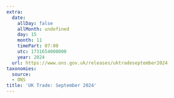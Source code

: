 ```yaml
---
extra:
  date:
    allDay: false
    allMonth: undefined
    day: 15
    month: 11
    timePart: 07:00
    utc: 1731654000000
    year: 2024
  url: https://www.ons.gov.uk/releases/uktradeseptember2024
taxonomies:
  source:
  - ONS
title: 'UK Trade: September 2024'
---
```

